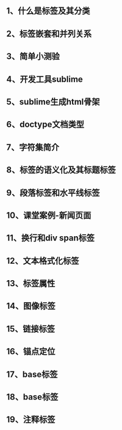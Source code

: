 ## 1、什么是标签及其分类
## 2、标签嵌套和并列关系
## 3、简单小测验
## 4、开发工具sublime
## 5、sublime生成html骨架
## 6、doctype文档类型
## 7、字符集简介
## 8、标签的语义化及其标题标签
## 9、段落标签和水平线标签
## 10、课堂案例-新闻页面
## 11、换行和div span标签
## 12、文本格式化标签
## 13、标签属性
## 14、图像标签
## 15、链接标签
## 16、锚点定位
## 17、base标签
## 18、base标签
## 19、注释标签